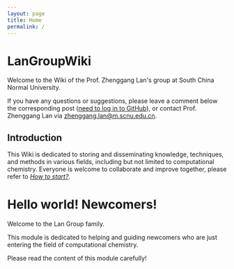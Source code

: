 ```yaml
---
layout: page
title: Home
permalink: /
---
```

# LanGroupWiki

Welcome to the Wiki of the Prof. Zhenggang Lan's group at South China Normal University.
<!-- 欢迎访问课题组网站（xxxxx）以获取更多信息。 -->
If you have any questions or suggestions, please leave a comment below the corresponding post ([need to log in to GitHub](https://github.com/login)), or contact Prof. Zhenggang Lan via [zhenggang.lan@m.scnu.edu.cn](mailto:zhenggang.lan@m.scnu.edu.cn).


## Introduction

This Wiki is dedicated to storing and disseminating knowledge, techniques, and methods in various fields, including but not limited to computational chemistry.
Everyone is welcome to collaborate and improve together, please refer to *[How to start?](./wiki/Authors/submit_wiki_en.md)*.

<!-- ## Jumping to some main content
1. [How to start?](./wiki/Authors/submit_wiki_en.md) -->

# Hello world! Newcomers!

Welcome to the Lan Group family.

This module is dedicated to helping and guiding newcomers who are just entering the field of computational chemistry.

Please read the content of this module carefully!
